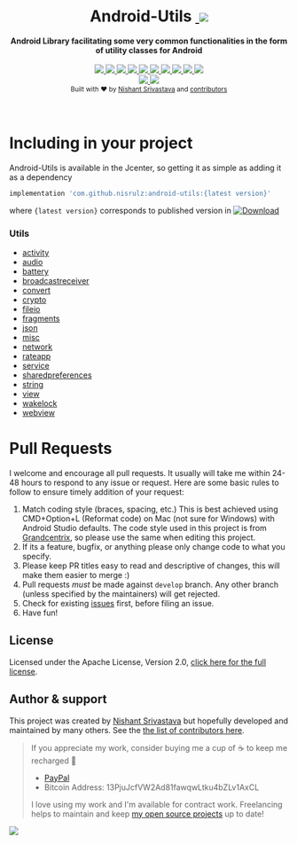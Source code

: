 <h1 align="center">Android-Utils&nbsp;<a href="https://twitter.com/intent/tweet?text=Checkout%20Android-Utils%3A%20Android%20Library%20facilitating%20some%20very%20common%20functionalities%20in%20the%20form%20of%20utility%20classes%20for%20Android&url=https://github.com/nisrulz/android-utils&via=nisrulz&hashtags=AndroidDev,android,library,OpenSource">
        <img src="https://img.shields.io/twitter/url/http/shields.io.svg?style=social"/>
    </a></h1>

<div align="center">
  <strong>Android Library facilitating some very common functionalities in the form of utility classes for Android</strong>
</div>
<br/>
<div align="center">
    <!-- Bintray -->
    <a href="https://bintray.com/nisrulz/maven/com.github.nisrulz%3Aandroid-utils/_latestVersion">
        <img src="https://api.bintray.com/packages/nisrulz/maven/com.github.nisrulz%3Aandroid-utils/images/download.svg"/>
    </a>
    <!-- API -->
    <a href="https://android-arsenal.com/api?level=14">
        <img src="https://img.shields.io/badge/API-14%2B-orange.svg?style=flat"/>
    </a>
    <!-- Circle CI -->
    <a href="https://circleci.com/gh/nisrulz/android-utils/tree/master">
        <img src="https://circleci.com/gh/nisrulz/android-utils.svg?style=svg"/>
    </a>
    <!-- Android Arsenal -->
    <a href="https://android-arsenal.com/details/1/4068">
        <img src="https://img.shields.io/badge/Android%20Arsenal-android--utils-green.svg?style=true"/>
    </a>
    <!-- Android Dev Digest -->
    <a href="https://www.androiddevdigest.com/digest-106/">
        <img src="https://img.shields.io/badge/AndroidDev%20Digest-%23106-blue.svg"/>
    </a>
    <!-- GitHub stars -->
    <a href="https://github.com/nisrulz/android-utils">
        <img src="https://img.shields.io/github/stars/nisrulz/android-utils.svg?style=social&label=Star"/>
    </a>
    <!-- GitHub forks -->
    <a href="https://github.com/nisrulz/android-utils/fork">
        <img src="hhttps://img.shields.io/github/forks/nisrulz/android-utils.svg?style=social&label=Fork"/>
    </a>
    <!-- GitHub watchers -->
    <a href="https://github.com/nisrulz/android-utils">
        <img src="https://img.shields.io/github/watchers/nisrulz/android-utils.svg?style=social&label=Watch"/>
    </a>
    <!-- Say Thanks! -->
    <a href="https://saythanks.io/to/nisrulz">
        <img src="https://img.shields.io/badge/Say%20Thanks-!-1EAEDB.svg"/>
    </a>
    <a href="https://www.paypal.me/nisrulz/5">
        <img src="https://img.shields.io/badge/$-donate-ff69b4.svg?maxAge=2592000&amp;style=flat">
    </a>
    <br/>
     <!-- GitHub followers -->
    <a href="https://github.com/nisrulz/android-utils">
        <img src="https://img.shields.io/github/followers/nisrulz.svg?style=social&label=Follow%20@nisrulz"/>
    </a>
    <!-- Twitter Follow -->
    <a href="https://twitter.com/nisrulz">
        <img src="https://img.shields.io/twitter/follow/nisrulz.svg?style=social"/>
    </a>
</div>

<div align="center">
  <sub>Built with ❤︎ by
  <a href="https://twitter.com/nisrulz">Nishant Srivastava</a> and
  <a href="https://github.com/nisrulz/android-utils/graphs/contributors">
    contributors
  </a>
</div>
<br/>
<br/>

# Including in your project
Android-Utils is available in the Jcenter, so getting it as simple as adding it as a dependency
```gradle
implementation 'com.github.nisrulz:android-utils:{latest version}'
```
where `{latest version}` corresponds to published version in [ ![Download](https://api.bintray.com/packages/nisrulz/maven/com.github.nisrulz%3Aandroid-utils/images/download.svg) ](https://bintray.com/nisrulz/maven/com.github.nisrulz%3Aandroid-utils/_latestVersion)


### Utils
+ [activity](/android-utils/src/main/java/github/nisrulz/androidutils/activity/ActivityUtils.java)
+ [audio](/android-utils/src/main/java/github/nisrulz/androidutils/audio/AudioUtils.java)
+ [battery](/android-utils/src/main/java/github/nisrulz/androidutils/battery/BatteryUtils.java)
+ [broadcastreceiver](/android-utils/src/main/java/github/nisrulz/androidutils/broadcastreceiver/BroadcastReceiverUtils.java)
+ [convert](/android-utils/src/main/java/github/nisrulz/androidutils/convert/ConvertUtils.java)
+ [crypto](/android-utils/src/main/java/github/nisrulz/androidutils/crypto)
+ [fileio](/android-utils/src/main/java/github/nisrulz/androidutils/fileio/FileIOUtil.java)
+ [fragments](/android-utils/src/main/java/github/nisrulz/androidutils/fragments)
+ [json](/android-utils/src/main/java/github/nisrulz/androidutils/json/JSONUtils.java)
+ [misc](/android-utils/src/main/java/github/nisrulz/androidutils/misc/MiscUtils.java)
+ [network](/android-utils/src/main/java/github/nisrulz/androidutils/network)
+ [rateapp](/android-utils/src/main/java/github/nisrulz/androidutils/rateapp/RateMyApp.java)
+ [service](/android-utils/src/main/java/github/nisrulz/androidutils/service/ServiceUtils.java)
+ [sharedpreferences](/android-utils/src/main/java/github/nisrulz/androidutils/sharedpreferences/SharedPrefUtils.java)
+ [string](/android-utils/src/main/java/github/nisrulz/androidutils/string/StringUtils.java)
+ [view](/android-utils/src/main/java/github/nisrulz/androidutils/view/ViewUtil.java)
+ [wakelock](/android-utils/src/main/java/github/nisrulz/androidutils/wakelock/WakeLockUtils.java)
+ [webview](/android-utils/src/main/java/github/nisrulz/androidutils/webview/WebViewUtils.java)

# Pull Requests
I welcome and encourage all pull requests. It usually will take me within 24-48 hours to respond to any issue or request. Here are some basic rules to follow to ensure timely addition of your request:
  1. Match coding style (braces, spacing, etc.) This is best achieved using CMD+Option+L (Reformat code) on Mac (not sure for Windows) with Android Studio defaults. The code style used in this project is from [Grandcentrix](https://github.com/grandcentrix/AndroidCodeStyle), so please use the same when editing this project.
  2. If its a feature, bugfix, or anything please only change code to what you specify.
  3. Please keep PR titles easy to read and descriptive of changes, this will make them easier to merge :)
  4. Pull requests _must_ be made against `develop` branch. Any other branch (unless specified by the maintainers) will get rejected.
  5. Check for existing [issues](https://github.com/nisrulz/android-utils/issues) first, before filing an issue.  
  6. Have fun!

## License
Licensed under the Apache License, Version 2.0, [click here for the full license](/LICENSE.txt).

## Author & support
This project was created by [Nishant Srivastava](https://github.com/nisrulz/nisrulz.github.io#nishant-srivastava) but hopefully developed and maintained by many others. See the [the list of contributors here](https://github.com/nisrulz/ShoutOut/graphs/contributors).

> If you appreciate my work, consider buying me a cup of :coffee: to keep me recharged :metal:
>  + [PayPal](https://www.paypal.me/nisrulz/5)
>  + Bitcoin Address: 13PjuJcfVW2Ad81fawqwLtku4bZLv1AxCL
>
> I love using my work and I'm available for contract work. Freelancing helps to maintain and keep [my open source projects](https://github.com/nisrulz/) up to date!

<img src="http://forthebadge.com/images/badges/built-for-android.svg" />